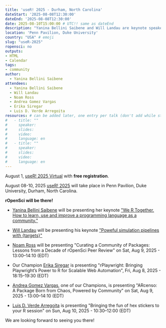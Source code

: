 ```yaml
---
title: 'useR! 2025 - Durham, North Carolina'
dateStart: '2025-08-08T12:30:00'
dateEnd: '2025-08-08T12:30:00'
date: 2025-08-10T15:00:00 # UTC!! same as dateEnd
description: "Yanina Bellini Saibene and Will Landau are keynote speaker for useR! 2025 in Durham, North Carolina"
location: 'Penn Pavilion, Duke University'
country: "USA" # emoji
slug: "useR-2025"
ropensci: no
outputs: 
- HTML
- Calendar 
tags: 
- community
author:
  - Yanina Bellini Saibene
attendees:
  - Yanina Bellini Saibene
  - Will Landau
  - Noam Ross
  - Andrea Gomez Vargas
  - Erika Siregar
  - Luis D. Verde Arregoita
resources: # can be added later, one entry per talk (don't add while still empty, add once there are resources)
#   - title: ""
#     speaker: 
#     slides: 
#     video: 
#     language: en
#   - title: ""
#     speaker: 
#     slides: 
#     video: 
#     language: en  
---
```


August 1, [useR! 2025 Virtual](https://user2025.r-project.org/program/virtual/) with **free registration**. 

August 08-10, 2025 [useR! 2025](https://user2025.r-project.org) will take place in Penn Pavilion, Duke University, Durham, North Carolina. 

**rOpenSci will be there!**

* [Yanina Bellini Saibene](/author/yanina-bellini-saibene/) will be presenting her keynote ["We R Together.  How to learn, use and improve a programming language as a community."](https://user2025.r-project.org/program/in-person/keynotes/yanina-bellini-saibene) 

* [Will Landau](/author/will-landau/) will be presenting his keynote ["Poweful simulation pipelines with {targets}"](https://user2025.r-project.org/program/in-person/keynotes/will-landau) 

* [Noam Ross](/author/noam-ross/) will be presenting "Curating a Community of Packages: Lessons from a Decade of rOpenSci Peer Review" on Sat, Aug 9, 2025 - 13:00–14:10 (EDT)

* Our Champion [Erika Siregar](/author/erika-siregar/) is presenting "rPlaywright: Bringing Playwright’s Power to R for Scalable Web Automation", Fri, Aug 8, 2025 - 18:15–19:30 (EDT)

* [Andrea Gomez Vargas](/author/andrea-gomez-vargas/), one of our Champions, is presenting "ARcenso: A Package Born from Chaos, Powered by Community" on Sat, Aug 9, 2025 - 13:00–14:10 (EDT)

* [Luis D. Verde Arregoita](/author/luis-d-verde-arregoitia/) is presenting "Bringing the fun of hex stickers to your R session" on Sun, Aug 10, 2025 - 10:30–12:00 (EDT)

We are looking forward to seeing you there!
